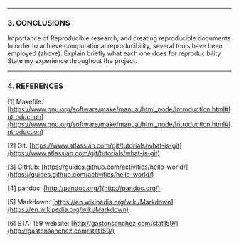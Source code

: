 - - -

### **3. CONCLUSIONS**

Importance of Reproducible research, and creating reproducible documents
In order to achieve computational reproducibility, several tools have been employed (above).
Explain briefly what each one does for reproducibility
State my experience throughout the project.



- - -

### **4. REFERENCES**

[1] Makefile:
[https://www.gnu.org/software/make/manual/html_node/Introduction.html#Introduction](https://www.gnu.org/software/make/manual/html_node/Introduction.html#Introduction)

[2] Git:
[https://www.atlassian.com/git/tutorials/what-is-git](https://www.atlassian.com/git/tutorials/what-is-git)

[3] GitHub:
[https://guides.github.com/activities/hello-world/](https://guides.github.com/activities/hello-world/)

[4] pandoc:
[http://pandoc.org/](http://pandoc.org/)

[5] Markdown:
[https://en.wikipedia.org/wiki/Markdown](https://en.wikipedia.org/wiki/Markdown)

[6] STAT159 website:
[http://gastonsanchez.com/stat159/](http://gastonsanchez.com/stat159/)